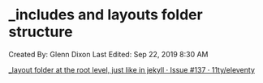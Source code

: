 # _includes and layouts folder structure

Created By: Glenn Dixon
Last Edited: Sep 22, 2019 8:30 AM

[_layout folder at the root level, just like in jekyll · Issue #137 · 11ty/eleventy](https://github.com/11ty/eleventy/issues/137#issuecomment-450457855)